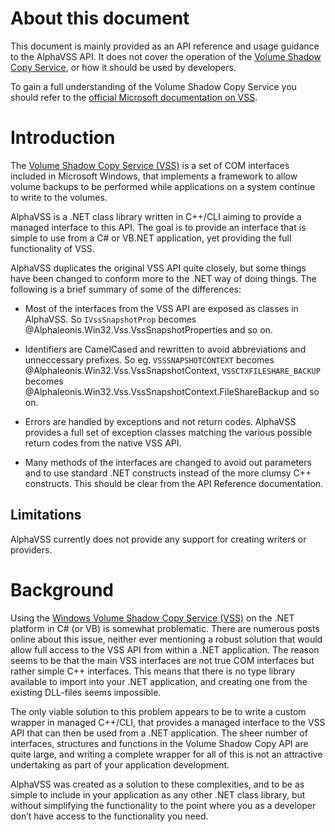 # About this document

This document is mainly provided as an API reference and usage guidance to the AlphaVSS API. It does not cover the operation of the [Volume Shadow Copy Service](xref:VSS), or how it should be used by developers.

To gain a full understanding of the Volume Shadow Copy Service you should refer to the [official Microsoft documentation on VSS](xref:VSS). 

# Introduction

The [Volume Shadow Copy Service (VSS)](xref:VSS) is a set of COM interfaces included in Microsoft Windows, that implements a framework to allow volume backups to be performed while applications on a system continue to write to the volumes.

AlphaVSS is a .NET class library written in C++/CLI aiming to provide a managed interface to this API. The goal is to provide an interface that is simple to use from a C# or VB.NET application, yet providing the full functionality of VSS.

AlphaVSS duplicates the original VSS API quite closely, but some things have been changed to conform more to the .NET way of doing things. The following is a brief summary of some of the differences:

* Most of the interfaces from the VSS API are exposed as classes in AlphaVSS. So `IVssSnapshotProp` becomes @Alphaleonis.Win32.Vss.VssSnapshotProperties and so on.

* Identifiers are CamelCased and rewritten to avoid abbreviations and unneccessary prefixes. So eg. `VSSSNAPSHOTCONTEXT` becomes @Alphaleonis.Win32.Vss.VssSnapshotContext, `VSSCTXFILESHARE_BACKUP` becomes @Alphaleonis.Win32.Vss.VssSnapshotContext.FileShareBackup and so on.

* Errors are handled by exceptions and not return codes. AlphaVSS provides a full set of exception classes matching the various possible return codes from the native VSS API.

* Many methods of the interfaces are changed to avoid out parameters and to use standard .NET constructs instead of the more clumsy C++ constructs. This should be clear from the API Reference documentation.

## Limitations

AlphaVSS currently does not provide any support for creating writers or providers.

# Background

Using the [Windows Volume Shadow Copy Service (VSS)](xref:VSS) on the .NET platform in C# (or VB) is somewhat problematic. There are numerous posts online about this issue, neither ever mentioning a robust solution that would allow full access to the VSS API from within a .NET application.  The reason seems to be that the main VSS interfaces are not true COM interfaces but rather simple C++ interfaces. This means that there is no type library available to import into your .NET application, and creating one from the existing DLL-files seems impossible.

The only viable solution to this problem appears to be to write a custom wrapper in managed C++/CLI, that provides a managed interface to the VSS API that can then be used from a .NET application. The sheer number of interfaces, structures and functions in the Volume Shadow Copy API are quite large, and writing a complete wrapper for all of this is not an attractive undertaking as part of your application development.

AlphaVSS was created as a solution to these complexities, and to be as simple to include in your application as any other .NET class library, but without simplifying the functionality to the point where you as a developer don’t have access to the functionality you need.
